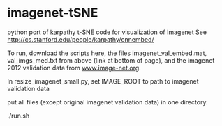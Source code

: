 # imagenet-tSNE
python port of karpathy t-SNE code for visualization of Imagenet
See http://cs.stanford.edu/people/karpathy/cnnembed/

To run, download the scripts here, the files imagenet_val_embed.mat, val_imgs_med.txt from above (link at bottom of page), and the imagenet 2012 validation data from www.image-net.org. 

In resize_imagenet_small.py, set IMAGE_ROOT to path to imagenet validation data

put all files (except original imagenet validation data) in one directory.

./run.sh

